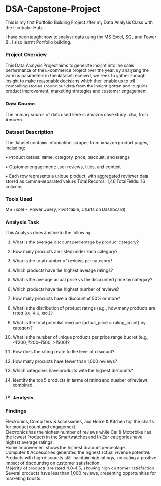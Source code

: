 # DSA-Capstone-Project

 This is my first Portfolio Building Project after my Data Analysis Class with the Incubator Hub.

I have been taught how to analyse data using the MS Excel, SQL and Power BI. I also learnt Portfolio building.

### Project Overview
This Data Analysis Project aims to generate insight into the sales performance of the E-commerce project over the year. By analysing the various parameters in the dataset received, we seek to gather enough insight to make reasonable decisions which then enable us to tell compelling stories around our data from the insight gotten and to guide product improvement, marketing strategies and customer engagement.  

### Data Source
The primary source of data used here is Amazon case study .xlsx, from Amazon

###  Dataset Description 
The dataset contains information scraped from Amazon product pages, including: 

•       Product details: name, category, price, discount, and ratings 

•       Customer engagement: user reviews, titles, and content 

•       Each row represents a unique product, with aggregated reviewer data 
stored as comma-separated values 
Total Records: 1,46
TotalFields: 16 columns

### Tools Used
MS Excel - (Power Query, Pivot table, Charts on Dashboard) 

### Analysis Task
This Analysis does Justice to the following: 

1. What is the average discount percentage by product category? 
2. How many products are listed under each category? 
3. What is the total number of reviews per category?  
4. Which products have the highest average ratings? 
5. What is the average actual price vs the discounted price by category? 
6. Which products have the highest number of reviews? 
7. How many products have a discount of 50% or more? 
8. What is the distribution of product ratings (e.g., how many products are rated 3.0, 
4.0, etc.)? 
9. What is the total potential revenue (actual_price × rating_count) by category? 
10. What is the number of unique products per price range bucket (e.g., <₹200, 
₹200–₹500, >₹500)? 
11. How does the rating relate to the level of discount? 
12. How many products have fewer than 1,000 reviews? 
13. Which categories have products with the highest discounts? 
14. Identify the top 5 products in terms of rating and number of reviews combined.

15. ### Analysis

### Findings
Electronics, Computers & Accessories, and Home & Kitchen top the charts for product count and engagement.  
Electronics has the highest number of reviews while Car & Motorbike has the lowest 
Products in the Smartwatches and In-Ear categories have highest average ratings.  
Home Improvement shows the highest discount percentage.  
Computer & Accessories generated the highest actual revenue potential.  
Products with high discounts still maintain high ratings, indicating a positive impact of discounting on customer satisfaction.  
Majority of products are rated 4.0–4.5, showing high customer satisfaction.  
Several products have less than 1,000 reviews, presenting opportunities for marketing boosts.

